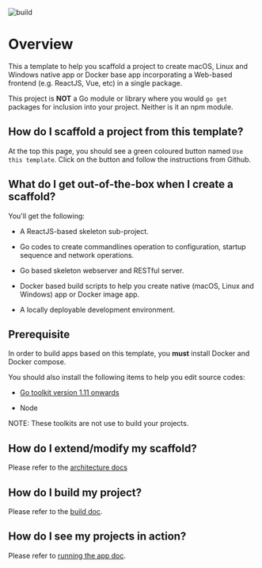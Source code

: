 ![build](https://github.com/paulwizviz/go-web/workflows/build/badge.svg)

# Overview

This a template to help you scaffold a project to create macOS, Linux and Windows native app or Docker base app incorporating a Web-based frontend (e.g. ReactJS, Vue, etc) in a single package.

This project is **NOT** a Go module or library where you would `go get` packages for inclusion into your project. Neither is it an npm module.

## How do I scaffold a project from this template?

At the top this page, you should see a green coloured button named `Use this template`. Click on the button and follow the instructions from Github.

## What do I get out-of-the-box when I create a scaffold?

You'll get the following:

* A ReactJS-based skeleton sub-project.

* Go codes to create commandlines operation to configuration, startup sequence and network operations.

* Go based skeleton webserver and RESTful server.

* Docker based build scripts to help you create native (macOS, Linux and Windows) app or Docker image app.

* A locally deployable development environment.

## Prerequisite

In order to build apps based on this template, you **must** install Docker and Docker compose.

You should also install the following items to help you edit source codes:

* [Go toolkit version 1.11 onwards](https://blog.golang.org/)

* Node

NOTE: These toolkits are not use to build your projects.

## How do I extend/modify my scaffold?

Please refer to the [architecture docs](./docs/Arch.md)

## How do I build my project?

Please refer to the [build doc](./docs/Build.md).

## How do I see my projects in action?

Please refer to [running the app doc](./docs/Run.md).

 
